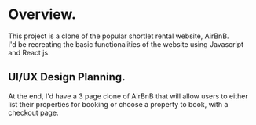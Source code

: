 # Overview.  
This project is a clone of the popular shortlet rental website, AirBnB.  
I'd be recreating the basic functionalities of the website using Javascript and React js.


## UI/UX Design Planning.  
At the end, I'd have a 3 page clone of AirBnB that will allow users to either list their properties 
for booking or choose a property to book, with a checkout page.  

